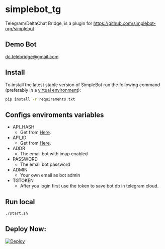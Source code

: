 # simplebot_tg
Telegram/DeltaChat Bridge, is a plugin for https://github.com/simplebot-org/simplebot

## Demo Bot
<a href="mailto:dc.telebridge@gmail.com">dc.telebridge@gmail.com</a>

## Install
To install the latest stable version of SimpleBot run the following command (preferably in a [virtual environment](https://packaging.python.org/tutorials/installing-packages/#creating-and-using-virtual-environments)):

```sh
pip install -r requirements.txt
```

## Configs enviroments variables
- API_HASH
  - Get from [Here](https://my.telegram.org).
- API_ID
  - Get from [Here](https://my.telegram.org). 
- ADDR
  - The email bot with imap enabled
- PASSWORD
  - The email bot password 
- ADMIN
  - Your own email as bot admin
- TGTOKEN
  - After you login first use the token to save bot db in telegram cloud.

## Run local

```sh
./start.sh
```

## Deploy Now:
[![Deploy](https://www.herokucdn.com/deploy/button.svg)](https://heroku.com/deploy?template=https://github.com/Nenirey/simplebot_tg/tree/main)

